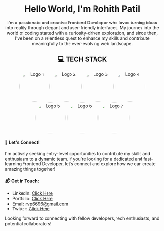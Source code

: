 <h1 align="center">Hello World, I'm Rohith Patil</h1>

<p align="center">
        I'm a passionate and creative Frontend Developer who loves turning ideas into reality through elegant and
        user-friendly interfaces. My journey into the world of coding started with a curiosity-driven exploration, and
        since then, I've been on a relentless quest to enhance my skills and contribute meaningfully to the
        ever-evolving web landscape.
</p>

<h2 align="center"> 💻 TECH STACK</h2>
<div align="center">
  <img src="https://cdn.pixabay.com/photo/2017/08/05/11/16/logo-2582748_640.png" height="100" width="100" style="border-radius: 50%;" alt="Logo 1">
  <img src="https://cdn.pixabay.com/photo/2017/08/05/11/16/logo-2582747_1280.png" height="100" width="100" style="border-radius: 50%;" alt="Logo 2">
  <img src="https://imagedelivery.net/5MYSbk45M80qAwecrlKzdQ/7ca1b892-411f-4f4a-a5d3-82519495ae00/thumbnail?v=2023111916" height="100" width="100" style="border-radius: 50%; background-size: cover;" alt="Logo 3">
  <img src="https://encrypted-tbn0.gstatic.com/images?q=tbn:ANd9GcRVNeXGXj4ct8h0MKHERuIV1NVOZ_y5yPR85A&usqp=CAU" height="100" width="100" style="border-radius: 50%;" alt="Logo 4">
  <img src="https://iconape.com/wp-content/png_logo_vector/git-icon.png" height="100" width="100" style="border-radius: 50%;" alt="Logo 5">
  <img src="https://github.githubassets.com/assets/GitHub-Mark-ea2971cee799.png" height="100" width="100" style="border-radius: 50%;" alt="Logo 6">
  <img src="https://www.pngitem.com/pimgs/m/80-800968_vscode-visual-studio-logo-png-transparent-png.png" height="100" width="100" style="border-radius: 50%;" alt="Logo 7">
</div>


#### 🌟 Let's Connect!

I'm actively seeking entry-level opportunities to contribute my skills and enthusiasm to a dynamic team. If you're looking for a dedicated and fast-learning Frontend Developer, let's connect and explore how we can create amazing things together!

#### 📬 Get in Touch:

- LinkedIn: <a href="https://linkedin.com/in/rohithpatil96" target="_new"> Click Here </a>
- Portfolio: <a href="https://rvp6696.github.io/portfolio/" target="_new"> Click Here </a>
- Email: rvp6696@gmail.com
- Twitter: <a href="https://twitter.com/alpha_geekster" target="_new"> Click Here </a>

Looking forward to connecting with fellow developers, tech enthusiasts, and potential collaborators!

